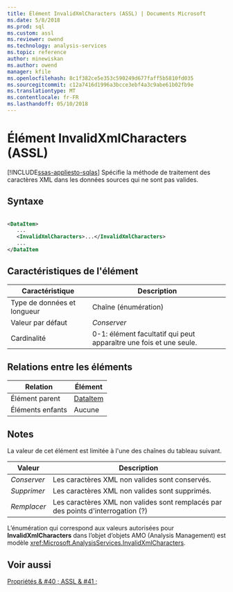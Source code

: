 ```yaml
---
title: Élément InvalidXmlCharacters (ASSL) | Documents Microsoft
ms.date: 5/8/2018
ms.prod: sql
ms.custom: assl
ms.reviewer: owend
ms.technology: analysis-services
ms.topic: reference
author: minewiskan
ms.author: owend
manager: kfile
ms.openlocfilehash: 8c1f382ce5e353c590249d677faff5b5810fd035
ms.sourcegitcommit: c12a7416d1996a3bcce3ebf4a3c9abe61b02fb9e
ms.translationtype: MT
ms.contentlocale: fr-FR
ms.lasthandoff: 05/10/2018
---
```

# <a name="invalidxmlcharacters-element-assl"></a>Élément InvalidXmlCharacters (ASSL)
[!INCLUDE[ssas-appliesto-sqlas](../../../includes/ssas-appliesto-sqlas.md)]
  Spécifie la méthode de traitement des caractères XML dans les données sources qui ne sont pas valides.  
  
## <a name="syntax"></a>Syntaxe  
  
```xml  
  
<DataItem>  
   ...  
   <InvalidXmlCharacters>...</InvalidXmlCharacters>  
   ...  
</DataItem  
```  
  
## <a name="element-characteristics"></a>Caractéristiques de l'élément  
  
|Caractéristique|Description|  
|--------------------|-----------------|  
|Type de données et longueur|Chaîne (énumération)|  
|Valeur par défaut|*Conserver*|  
|Cardinalité|0-1: élément facultatif qui peut apparaître une fois et une seule.|  
  
## <a name="element-relationships"></a>Relations entre les éléments  
  
|Relation|Élément|  
|------------------|-------------|  
|Élément parent|[DataItem](../../../analysis-services/scripting/data-type/dataitem-data-type-assl.md)|  
|Éléments enfants|Aucune|  
  
## <a name="remarks"></a>Notes  
 La valeur de cet élément est limitée à l'une des chaînes du tableau suivant.  
  
|Valeur| Description|  
|-----------|-----------------|  
|*Conserver*|Les caractères XML non valides sont conservés.|  
|*Supprimer*|Les caractères XML non valides sont supprimés.|  
|*Remplacer*|Les caractères XML non valides sont remplacés par des points d'interrogation (?)|  
  
 L’énumération qui correspond aux valeurs autorisées pour **InvalidXmlCharacters** dans l’objet d’objets AMO (Analysis Management) est modèle <xref:Microsoft.AnalysisServices.InvalidXmlCharacters>.  
  
## <a name="see-also"></a>Voir aussi  
 [Propriétés & #40 ; ASSL & #41 ;](../../../analysis-services/scripting/properties/properties-assl.md)  
  
  
